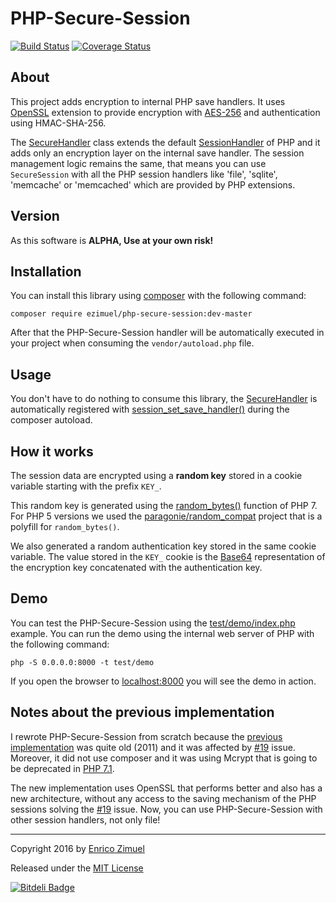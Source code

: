 # PHP-Secure-Session

[![Build Status](https://secure.travis-ci.org/ezimuel/PHP-Secure-Session.svg?branch=master)](https://secure.travis-ci.org/ezimuel/PHP-Secure-Session)
[![Coverage Status](https://coveralls.io/repos/github/ezimuel/PHP-Secure-Session/badge.svg?branch=master)](https://coveralls.io/github/ezimuel/PHP-Secure-Session?branch=master)

## About

This project adds encryption to internal PHP save handlers.
It uses [OpenSSL](http://php.net/manual/en/book.openssl.php) extension to
provide encryption with [AES-256](http://csrc.nist.gov/publications/fips/fips197/fips-197.pdf)
and authentication using HMAC-SHA-256.

The [SecureHandler](src/SecureHandler.php) class extends the default
[SessionHandler](http://php.net/manual/en/class.sessionhandler.php) of PHP and
it adds only an encryption layer on the internal save handler.
The session management logic remains the same, that means you can use
`SecureSession` with all the PHP session handlers like 'file', 'sqlite',
'memcache' or 'memcached' which are provided by PHP extensions.

## Version

As this software is **ALPHA, Use at your own risk!**

## Installation

You can install this library using [composer](https://getcomposer.org/) with the
following command:

```
composer require ezimuel/php-secure-session:dev-master
```

After that the PHP-Secure-Session handler will be automatically executed in your
project when consuming the `vendor/autoload.php` file.

## Usage

You don't have to do nothing to consume this library, the [SecureHandler](src/SecureHandler.php)
is automatically registered with [session_set_save_handler()](http://php.net/manual/en/function.session-set-save-handler.php)
during the composer autoload.

## How it works

The session data are encrypted using a **random key** stored in a cookie variable
starting with the prefix `KEY_`.

This random key is generated using the [random_bytes()](http://php.net/manual/en/function.random-bytes.php)
function of PHP 7. For PHP 5 versions we used the [paragonie/random_compat](https://github.com/paragonie/random_compat)
project that is a polyfill for `random_bytes()`.

We also generated a random authentication key stored in the same cookie variable.
The value stored in the `KEY_` cookie is the [Base64](https://en.wikipedia.org/wiki/Base64)
representation of the encryption key concatenated with the authentication key.

## Demo

You can test the PHP-Secure-Session using the [test/demo/index.php](test/demo/index.php)
example. You can run the demo using the internal web server of PHP with the
following command:

```
php -S 0.0.0.0:8000 -t test/demo
```

If you open the browser to [localhost:8000](http://localhost:8000) you will see
the demo in action.


## Notes about the previous implementation

I rewrote PHP-Secure-Session from scratch because the [previous implementation](https://github.com/ezimuel/PHP-Secure-Session/tree/old-implementation)
was quite old (2011) and it was affected by [#19](https://github.com/ezimuel/PHP-Secure-Session/issues/19)
issue. Moreover, it did not use composer and it was using Mcrypt that is going
to be deprecated in [PHP 7.1](https://wiki.php.net/rfc/mcrypt-viking-funeral).

The new implementation uses OpenSSL that performs better and also has a new
architecture, without any access to the saving mechanism of the PHP sessions
solving the [#19](https://github.com/ezimuel/PHP-Secure-Session/issues/19) issue.
Now, you can use PHP-Secure-Session with other session handlers, not only file!

---

Copyright 2016 by [Enrico Zimuel](http://www.zimuel.it)

Released under the [MIT License](LICENSE)


[![Bitdeli Badge](https://d2weczhvl823v0.cloudfront.net/ezimuel/php-secure-session/trend.png)](https://bitdeli.com/free "Bitdeli Badge")

